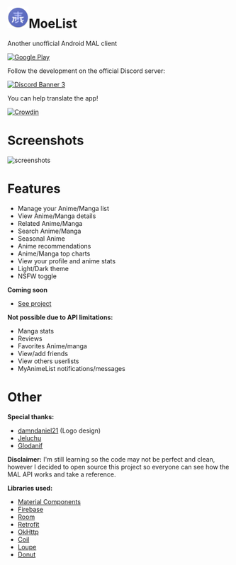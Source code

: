 # ![app-icon](https://github.com/axiel7/MoeList/blob/master/app/src/main/res/mipmap-mdpi/ic_launcher_round.png)MoeList
Another unofficial Android MAL client

<a href="https://play.google.com/store/apps/details?id=com.axiel7.moelist" target="_blank"><img alt="Google Play" height="90" src="https://play.google.com/intl/en_US/badges/images/generic/en_badge_web_generic.png"/></a>

Follow the development on the official Discord server:

[![Discord Banner 3](https://discordapp.com/api/guilds/741059285122940928/widget.png?style=banner3)](https://discord.gg/8MRYgKd)

You can help translate the app!

[![Crowdin](https://badges.crowdin.net/moelist/localized.svg)](https://crowdin.com/project/moelist)

# Screenshots
![screenshots](https://user-images.githubusercontent.com/12379835/91041684-be03b280-e610-11ea-8c42-e08c29788f0a.png)

# Features
* Manage your Anime/Manga list
* View Anime/Manga details
* Related Anime/Manga
* Search Anime/Manga
* Seasonal Anime
* Anime recommendations
* Anime/Manga top charts
* View your profile and anime stats
* Light/Dark theme
* NSFW toggle

**Coming soon**
* [See project](https://github.com/axiel7/MoeList/projects/1)

**Not possible due to API limitations:**
* Manga stats
* Reviews
* Favorites Anime/manga
* View/add friends
* View others userlists
* MyAnimeList notifications/messages

# Other
**Special thanks:**
* [damndaniel21](https://github.com/damndaniel21) (Logo design)
* [Jeluchu](https://github.com/Jeluchu)
* [Glodanif](https://github.com/glodanif)

**Disclaimer:** I'm still learning so the code may not be perfect and clean, however I decided to open source this project so everyone can see how the MAL API works and take a reference.

**Libraries used:**
* [Material Components](https://github.com/material-components/material-components-android)
* [Firebase](https://github.com/firebase/firebase-android-sdk)
* [Room](https://developer.android.com/topic/libraries/architecture/room)
* [Retrofit](https://github.com/square/retrofit)
* [OkHttp](https://github.com/square/okhttp)
* [Coil](https://github.com/coil-kt/coil)
* [Loupe](https://github.com/igreenwood/loupe)
* [Donut](https://github.com/futuredapp/donut)
